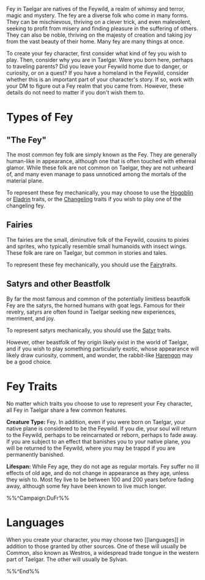 Fey in Taelgar are natives of the Feywild, a realm of whimsy and terror, magic and mystery. The fey are a diverse folk who come in many forms. They can be mischievous, thriving on a clever trick, and even malevolent, seeking to profit from misery and finding pleasure in the suffering of others. They can also be noble, thriving on the majesty of creation and taking joy from the vast beauty of their home. Many fey are many things at once. 

To create your fey character, first consider what kind of fey you wish to play. Then, consider why you are in Taelgar. Were you born here, perhaps to traveling parents? Did you leave your Feywild home due to danger, or curiosity, or on a quest? If you have a homeland in the Feywild, consider whether this is an important part of your character's story. If so, work with your DM to figure out a Fey realm that you came from. However, these details do not need to matter if you don't wish them to. 
# Types of Fey

## "The Fey"
The most common fey folk are simply known as the Fey. They are generally human-like in appearance, although one that is often touched with ethereal glamor. While these folk are not common on Taelgar, they are not unheard of, and many even manage to pass unnoticed among the mortals of the material plane. 

To represent these fey mechanically, you may choose to use the [Hogoblin](https://www.dndbeyond.com/sources/motm/fantastical-races-continued#Hobgoblin) or [Eladrin](https://www.dndbeyond.com/sources/motm/fantastical-races#Eladrin) traits, or the [Changeling](https://www.dndbeyond.com/sources/motm/fantastical-races#Changeling) traits if you wish to play one of the changeling fey. 

## Fairies
The fairies are the small, diminutive folk of the Feywild, cousins to pixies and sprites, who typically resemble small humanoids with insect wings. These folk are rare on Taelgar, but common in stories and tales. 

To represent these fey mechanically, you should use the [Fairy](https://www.dndbeyond.com/sources/motm/fantastical-races#Fairy)traits. 

## Satyrs and other Beastfolk
By far the most famous and common of the potentially limitless beastfolk Fey are the satyrs, the horned humans with goat legs. Famous for their revelry, satyrs are often found in Taelgar seeking new experiences, merriment, and joy. 

To represent satyrs mechanically, you should use the [Satyr](https://www.dndbeyond.com/sources/motm/fantastical-races-continued#Satyr) traits. 

However, other beastfolk of fey origin likely exist in the world of Taelgar, and if you wish to play something particularly exotic, whose appearance will likely draw curiosity, comment, and wonder, the rabbit-like [Harengon](https://www.dndbeyond.com/sources/motm/fantastical-races-continued#Harengon) may be a good choice. 

# Fey Traits
No matter which traits you choose to use to represent your Fey character, all Fey in Taelgar share a few common features. 

**Creature Type:** Fey. In addition, even if you were born on Taelgar, your native plane is considered to be the Feywild. If you die, your soul will return to the Feywild, perhaps to be reincarnated or reborn, perhaps to fade away. If you are subject to an effect that banishes you to your native plane, you will be returned to the Feywild, where you may be trappd if you are permanently banished. 

**Lifespan:** While Fey age, they do not age as regular mortals. Fey suffer no ill effects of old age, and do not change in appearance as they age, unless they wish to. Most fey live to be between 100 and 200 years before fading away, although some fey have been known to live much longer. 

%%^Campaign:DuFr%%
# Languages

When you create your character, you may choose two [[languages]] in addition to those granted by other sources. One of these will usually be Common, also known as Westros, a widespread trade tongue in the western part of Taelgar. The other will usually be Sylvan. 

%%^End%%